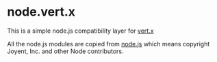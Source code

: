 # node.vert.x

This is a simple node.js compatibility layer for [vert.x](http://vertx.io)

All the node.js modules are copied from [node.js](https://github.com/joyent/node) which means copyright Joyent, Inc. and other Node contributors.
